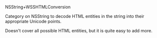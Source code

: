 NSString+WSSHTMLConversion

Category on NSString to decode HTML entities in the string into their appropriate Unicode points.

Doesn't cover all possible HTML entities, but it is quite easy to add more.